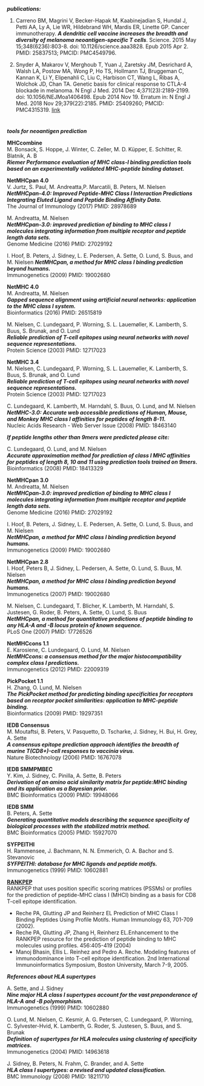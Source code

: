 ***publications:***  
1. Carreno BM, Magrini V, Becker-Hapak M, Kaabinejadian S, Hundal J, Petti AA, Ly A, Lie WR, Hildebrand WH, Mardis ER, Linette GP. Cancer immunotherapy. ***A dendritic cell vaccine increases the breadth and diversity of melanoma neoantigen-specific T cells***. Science. 2015 May 15;348(6236):803-8. doi: 10.1126/science.aaa3828. Epub 2015 Apr 2. PMID: 25837513; PMCID: PMC4549796.  

2. Snyder A, Makarov V, Merghoub T, Yuan J, Zaretsky JM, Desrichard A, Walsh LA, Postow MA, Wong P, Ho TS, Hollmann TJ, Bruggeman C, Kannan K, Li Y, Elipenahli C, Liu C, Harbison CT, Wang L, Ribas A, Wolchok JD, Chan TA. Genetic basis for clinical response to CTLA-4 blockade in melanoma. N Engl J Med. 2014 Dec 4;371(23):2189-2199. doi: 10.1056/NEJMoa1406498. Epub 2014 Nov 19. Erratum in: N Engl J Med. 2018 Nov 29;379(22):2185. PMID: 25409260; PMCID: PMC4315319. [link](https://www.nejm.org/doi/pdf/10.1056/NEJMoa1406498?articleTools=true)

#

***tools for neoantigen prediction***

**MHCcombine**  
M. Bonsack, S. Hoppe, J. Winter, C. Zeller, M. D. Küpper, E. Schitter, R. Blatnik, A. B  
***Riemer Performance evaluation of MHC class-I binding prediction tools based on an experimentally validated MHC-peptide binding dataset.***  

**NetMHCpan 4.0**  
V. Jurtz, S. Paul, M. Andreatta,P. Marcatili, B. Peters, M. Nielsen
***NetMHCpan-4.0: Improved Peptide-MHC Class I Interaction Predictions Integrating Eluted Ligand and Peptide Binding Affinity Data.***  
The Journal of Immunology (2017) PMID: 28978689    

M. Andreatta, M. Nielsen  
***NetMHCpan-3.0: improved prediction of binding to MHC class I molecules integrating information from multiple receptor and peptide length data sets.***  
Genome Medicine (2016) PMID: 27029192  

I. Hoof, B. Peters, J. Sidney, L. E. Pedersen, A. Sette, O. Lund, S. Buus, and M. Nielsen
***NetMHCpan, a method for MHC class I binding prediction beyond humans.***  
Immunogenetics (2009) PMID: 19002680


**NetMHC 4.0**  
M. Andreatta, M. Nielsen  
***Gapped sequence alignment using artificial neural networks: application to the MHC class I system.***  
Bioinformatics (2016) PMID: 26515819  

M. Nielsen, C. Lundegaard, P. Worning, S. L. Lauemøller, K. Lamberth, S. Buus, S. Brunak, and O. Lund   
***Reliable prediction of T-cell epitopes using neural networks with novel sequence representations.***  
Protein Science (2003) PMID: 12717023

**NetMHC 3.4**  
M. Nielsen, C. Lundegaard, P. Worning, S. L. Lauemøller, K. Lamberth, S. Buus, S. Brunak, and O. Lund  
***Reliable prediction of T-cell epitopes using neural networks with novel sequence representations.***  
Protein Science (2003) PMID: 12717023  

C. Lundegaard, K. Lamberth, M. Harndahl, S. Buus, O. Lund, and M. Nielsen  
***NetMHC-3.0: Accurate web accessible predictions of Human, Mouse, and Monkey MHC class I affinities for peptides of length 8-11.***  
Nucleic Acids Research - Web Server Issue (2008) PMID: 18463140  

***If peptide lengths other than 9mers were predicted please cite:***

C. Lundegaard, O. Lund, and M. Nielsen  
***Accurate approximation method for prediction of class I MHC affinities for peptides of length 8, 10 and 11 using prediction tools trained on 9mers.***  
Bioinformatics (2008) PMID: 18413329

**NetMHCpan 3.0**  
M. Andreatta, M. Nielsen  
***NetMHCpan-3.0: improved prediction of binding to MHC class I molecules integrating information from multiple receptor and peptide length data sets.***  
Genome Medicine (2016) PMID: 27029192


I. Hoof, B. Peters, J. Sidney, L. E. Pedersen, A. Sette, O. Lund, S. Buus, and M. Nielsen  
***NetMHCpan, a method for MHC class I binding prediction beyond humans.***  
Immunogenetics (2009) PMID: 19002680  

**NetMHCpan 2.8**    
I. Hoof, Peters B, J. Sidney, L. Pedersen, A. Sette, O. Lund, S. Buus, M. Nielsen  
***NetMHCpan, a method for MHC class I binding prediction beyond humans.***  
Immunogenetics (2007) PMID: 19002680  

M. Nielsen, C. Lundegaard, T. Blicher, K. Lamberth, M. Harndahl, S. Justesen, G. Roder, B. Peters, A. Sette, O. Lund, S. Buus  
***NetMHCpan, a method for quantitative predictions of peptide binding to any HLA-A and -B locus protein of known sequence.***  
PLoS One (2007) PMID: 17726526  

**NetMHCcons 1.1**  
E. Karosiene, C. Lundegaard, O. Lund, M. Nielsen  
***NetMHCcons: a consensus method for the major histocompatibility complex class I predictions.***  
Immunogenetics (2012) PMID: 22009319  

**PickPocket 1.1**  
H. Zhang, O. Lund, M. Nielsen  
***The PickPocket method for predicting binding specificities for receptors based on receptor pocket similarities: application to MHC-peptide binding.***  
Bioinformatics (2009) PMID: 19297351  

**IEDB Consensus**  
M. Moutaftsi, B. Peters, V. Pasquetto, D. Tscharke, J. Sidney, H. Bui, H. Grey, A. Sette  
***A consensus epitope prediction approach identifies the breadth of murine T(CD8+)-cell responses to vaccinia virus.***  
Nature Biotechnology (2006) PMID: 16767078  

**IEDB SMMPMBEC**  
Y. Kim, J. Sidney, C. Pinilla, A. Sette, B. Peters  
***Derivation of an amino acid similarity matrix for peptide:MHC binding and its application as a Bayesian prior.***  
BMC Bioinformatics (2009) PMID: 19948066  

**IEDB SMM**  
B. Peters, A. Sette  
***Generating quantitative models describing the sequence specificity of biological processes with the stabilized matrix method.***  
BMC Bioinformatics (2005) PMID: 15927070  

**SYFPEITHI**  
H. Rammensee, J. Bachmann, N. N. Emmerich, O. A. Bachor and S. Stevanovic  
***SYFPEITHI: database for MHC ligands and peptide motifs.***  
Immunogenetics (1999) PMID: 10602881  

**[RANKPEP](http://imed.med.ucm.es/Tools/rankpep.html)**  
RANKPEP that uses position specific scoring matrices (PSSMs) or profiles for the prediction of peptide-MHC class I (MHCI) binding as a basis for CD8 T-cell epitope identification.  
* Reche PA, Glutting JP and Reinherz EL Prediction of MHC Class I Binding Peptides Using Profile Motifs. Human Immunology 63, 701-709 (2002).  
* Reche PA, Glutting JP, Zhang H, Reinherz EL.Enhancement to the RANKPEP resource for the prediction of peptide binding to MHC molecules using profiles. 456:405-419 (2004)  
* Manoj Bhasin, Ellis L. Reinhez and Pedro A. Reche. Modeling features of immunodominance into T-cell epitope identification. 2nd International Immunoinformatics Symposium, Boston University, March 7-9, 2005.


***References about HLA supertypes***

A. Sette, and J. Sidney  
***Nine major HLA class I supertypes account for the vast preponderance of HLA-A and -B polymorphism.***  
Immunogenetics (1999) PMID: 10602880  

O. Lund, M. Nielsen, C. Kesmir, A. G. Petersen, C. Lundegaard, P. Worning, C. Sylvester-Hvid, K. Lamberth, G. Roder, S. Justesen, S. Buus, and S. Brunak  
***Definition of supertypes for HLA molecules using clustering of specificity matrices.***  
Immunogenetics (2004) PMID: 14963618  

J. Sidney, B. Peters, N. Frahm, C. Brander, and A. Sette  
***HLA class I supertypes: a revised and updated classification.***  
BMC Immunology (2008) PMID: 18211710  